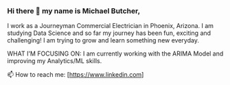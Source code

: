 ### Hi there 👋 my name is Michael Butcher,
I work as a Journeyman Commercial Electrician in Phoenix, Arizona. I am studying Data Science and so far my journey has
been fun, exciting and challenging! I am trying to grow and learn something new everyday.


WHAT I'M FOCUSING ON:
I am currently working with the ARIMA Model and improving my Analytics/ML skills.


📫 How to reach me: [https://www.linkedin.com]

<!--
**Michael-Butcher/Michael-Butcher** is a ✨ _special_ ✨ repository because its `README.md` (this file) appears on your GitHub profile.

Here are some ideas to get you started:

- 🔭 I’m currently working on ...
- 🌱 I’m currently learning ...
- 👯 I’m looking to collaborate on ...
- 🤔 I’m looking for help with ...
- 💬 Ask me about ...
- 📫 How to reach me: ...
- 😄 Pronouns: ...
- ⚡ Fun fact: ...
-->
